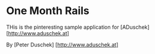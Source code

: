 # One Month Rails

THis is the pinteresting sample application for
[ADuschek] [http://www.aduschek.at]

By [Peter Duschek] [http://www.aduschek.at]